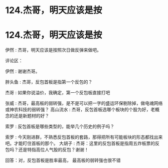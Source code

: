 # 124.杰哥，明天应该是按

# 124.杰哥，明天应该是按

伊然 : 杰哥，明天应该是按照次日做反弹来做吧。

评论区：

伊然 : 谢谢杰哥。

胖头鱼 : 杰哥，反包首板是指第一个反包的？

杰哥 : 如果你说溢价，我确定，第一个反包板直接打吧

张威 : 杰哥，最高板的弱转强，是不是可以把一字的盛运环保剔除掉，做电魂网络或神农科技的弱转强？ 高山流水 : 杰哥，反包首板选哪个板块的个股为好，老概念的还是新题材的好？

索罗 : 反包首板是哪些类型的，能举几个历史的例子吗？

索罗 : 今天刚进群，不熟悉反包首板的套路，那得把所有可能板块的形态都找出来吧。才能盯住首板的那个。 大胡子 : 杰哥：这里的反包首板是指周五炸板票的反包吗？还是特指高位人气股的反包？谢谢！

回答：对，反包首板是胜率最高， 最高板的弱转强也很不错